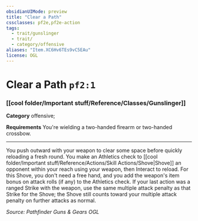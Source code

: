 ```yaml
---
obsidianUIMode: preview
title: "Clear a Path"
cssclasses: pf2e,pf2e-action
tags:
  - trait/gunslinger
  - trait/
  - category/offensive
aliases: "Item.XC6Hv6TEs9vC5EAu"
license: OGL
---
```

# Clear a Path `pf2:1`

### [[cool folder/Important stuff/Reference/Classes/Gunslinger]]

**Category** offensive; 




**Requirements** You're wielding a two-handed firearm or two-handed crossbow.

* * *

You push outward with your weapon to clear some space before quickly reloading a fresh round. You make an Athletics check to [[cool folder/Important stuff/Reference/Actions/Skill Actions/Shove|Shove]] an opponent within your reach using your weapon, then Interact to reload. For this Shove, you don't need a free hand, and you add the weapon's item bonus on attack rolls (if any) to the Athletics check. If your last action was a ranged Strike with the weapon, use the same multiple attack penalty as that Strike for the Shove; the Shove still counts toward your multiple attack penalty on further attacks as normal.

*Source: Pathfinder Guns & Gears*
*OGL*